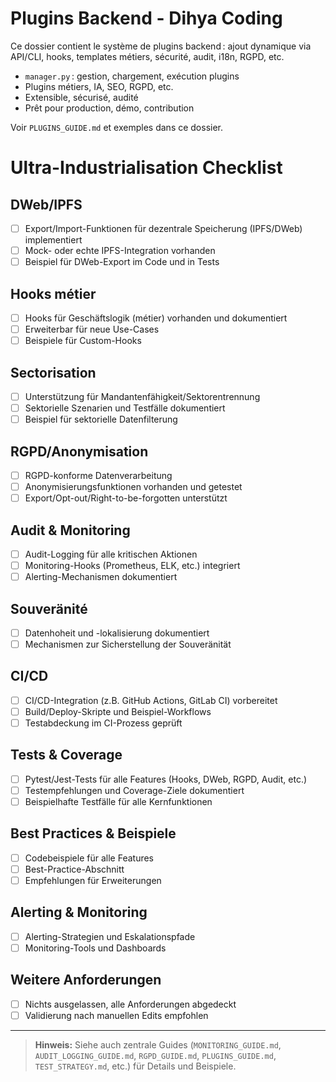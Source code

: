 # Plugins Backend - Dihya Coding

Ce dossier contient le système de plugins backend : ajout dynamique via API/CLI, hooks, templates métiers, sécurité, audit, i18n, RGPD, etc.

- `manager.py` : gestion, chargement, exécution plugins
- Plugins métiers, IA, SEO, RGPD, etc.
- Extensible, sécurisé, audité
- Prêt pour production, démo, contribution

Voir `PLUGINS_GUIDE.md` et exemples dans ce dossier.

# Ultra-Industrialisation Checklist

## DWeb/IPFS
- [ ] Export/Import-Funktionen für dezentrale Speicherung (IPFS/DWeb) implementiert
- [ ] Mock- oder echte IPFS-Integration vorhanden
- [ ] Beispiel für DWeb-Export im Code und in Tests

## Hooks métier
- [ ] Hooks für Geschäftslogik (métier) vorhanden und dokumentiert
- [ ] Erweiterbar für neue Use-Cases
- [ ] Beispiele für Custom-Hooks

## Sectorisation
- [ ] Unterstützung für Mandantenfähigkeit/Sektorentrennung
- [ ] Sektorielle Szenarien und Testfälle dokumentiert
- [ ] Beispiel für sektorielle Datenfilterung

## RGPD/Anonymisation
- [ ] RGPD-konforme Datenverarbeitung
- [ ] Anonymisierungsfunktionen vorhanden und getestet
- [ ] Export/Opt-out/Right-to-be-forgotten unterstützt

## Audit & Monitoring
- [ ] Audit-Logging für alle kritischen Aktionen
- [ ] Monitoring-Hooks (Prometheus, ELK, etc.) integriert
- [ ] Alerting-Mechanismen dokumentiert

## Souveränité
- [ ] Datenhoheit und -lokalisierung dokumentiert
- [ ] Mechanismen zur Sicherstellung der Souveränität

## CI/CD
- [ ] CI/CD-Integration (z.B. GitHub Actions, GitLab CI) vorbereitet
- [ ] Build/Deploy-Skripte und Beispiel-Workflows
- [ ] Testabdeckung im CI-Prozess geprüft

## Tests & Coverage
- [ ] Pytest/Jest-Tests für alle Features (Hooks, DWeb, RGPD, Audit, etc.)
- [ ] Testempfehlungen und Coverage-Ziele dokumentiert
- [ ] Beispielhafte Testfälle für alle Kernfunktionen

## Best Practices & Beispiele
- [ ] Codebeispiele für alle Features
- [ ] Best-Practice-Abschnitt
- [ ] Empfehlungen für Erweiterungen

## Alerting & Monitoring
- [ ] Alerting-Strategien und Eskalationspfade
- [ ] Monitoring-Tools und Dashboards

## Weitere Anforderungen
- [ ] Nichts ausgelassen, alle Anforderungen abgedeckt
- [ ] Validierung nach manuellen Edits empfohlen

---

> **Hinweis:** Siehe auch zentrale Guides (`MONITORING_GUIDE.md`, `AUDIT_LOGGING_GUIDE.md`, `RGPD_GUIDE.md`, `PLUGINS_GUIDE.md`, `TEST_STRATEGY.md`, etc.) für Details und Beispiele.
